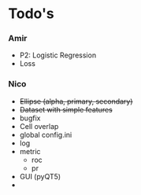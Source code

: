 # Todo's
### Amir
- P2: Logistic Regression
- Loss
### Nico
- ~~Ellipse (alpha, primary, secondary)~~
- ~~Dataset with simple features~~
- bugfix
- Cell overlap
- global config.ini
- log
- metric
  - roc
  - pr
- GUI (pyQT5)
- 